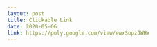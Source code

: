 ```yaml
---
layout: post
title: Clickable Link
date: 2020-05-06
link: https://poly.google.com/view/ewxSopzJWHx
---
```

